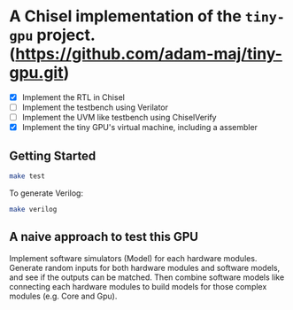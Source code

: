 A Chisel implementation of the `tiny-gpu` project. (https://github.com/adam-maj/tiny-gpu.git)
=======================

- [x] Implement the RTL in Chisel
- [ ] Implement the testbench using Verilator
- [ ] Implement the UVM like testbench using ChiselVerify
- [x] Implement the tiny GPU's virtual machine, including a assembler

## Getting Started

```bash
make test
```

To generate Verilog:
```bash
make verilog
```

## A naive approach to test this GPU
Implement software simulators (Model) for each hardware modules.
Generate random inputs for both hardware modules and software models, and see if the outputs can be matched.
Then combine software models like connecting each hardware modules to build models for those complex modules (e.g. Core and Gpu).

